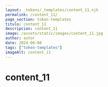 ```yaml
---
layout: _tokens/_templates/content_11.njk
permalink: /content_11/
page_section: token-templates
titulo: content_11
descripcion: content_11
image: /assets/static/images/content_11.jpg
author: autor
date: 2024-06-08 
tags: ["token-templates"]
imageAlt: content_11
---
```

# content_11


